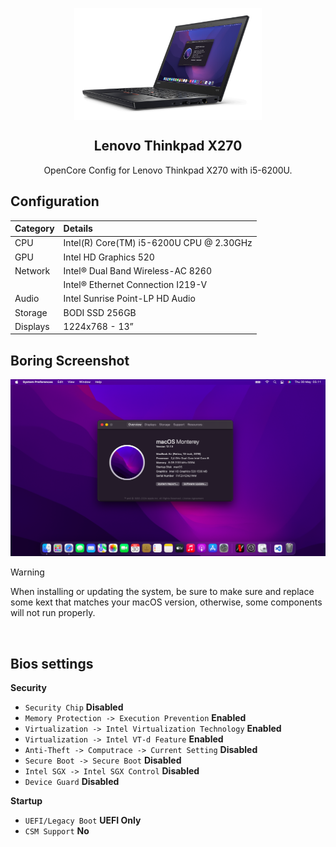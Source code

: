 <p align="center">
  <img width="300px" src="./Mockup.png" align="center" alt="Lenovo Thinkpad X270" />
  <h2 align="center">Lenovo Thinkpad X270</h2>
  <p align="center">OpenCore Config for Lenovo Thinkpad X270 with i5-6200U.</p>

## Configuration
| Category | Details |
  |:--|:--|
  | CPU  | Intel(R) Core(TM) i5-6200U CPU @ 2.30GHz |
  | GPU | Intel HD Graphics 520 |
  | Network | Intel® Dual Band Wireless-AC 8260 |
  |  | Intel® Ethernet Connection I219-V |
  | Audio | Intel Sunrise Point-LP HD Audio |
  | Storage | BODI SSD 256GB |
  | Displays | 1224x768 - 13” |

## Boring Screenshot
  ![Screenshot 2023-10-28 at 12 19 33](./Screenshot.png)
<br>

>[!Warning]
> When installing or updating the system, be sure to make sure and replace some kext that matches your macOS version, otherwise, some components will not run properly.
<br>

## Bios settings

<b>Security</b>
- `Security Chip` **Disabled**
- `Memory Protection -> Execution Prevention` **Enabled**
- `Virtualization -> Intel Virtualization Technology` **Enabled**
- `Virtualization -> Intel VT-d Feature` **Enabled**
- `Anti-Theft -> Computrace -> Current Setting` **Disabled**
- `Secure Boot -> Secure Boot` **Disabled**
- `Intel SGX -> Intel SGX Control` **Disabled**
- `Device Guard` **Disabled**

<b>Startup</b>
- `UEFI/Legacy Boot` **UEFI Only**
- `CSM Support` **No**
